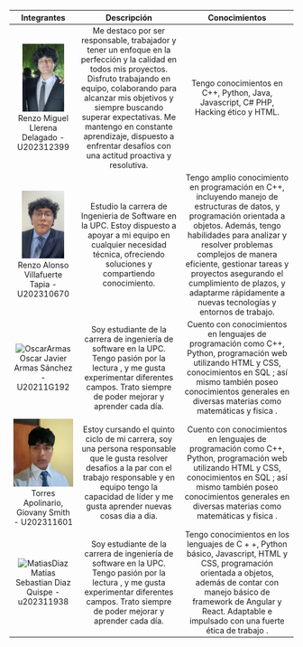 <table style="text-align:center">
    <thead>
        <tr>
            <th>Integrantes</th>
            <th>Descripción</th>
            <th>Conocimientos</th>
        </tr>
    </thead>
    <body >
        <tr>
            <!-- DATOS del integrante 1-->
            <td > 
            <img src="/assets/img/chapter-I/RenzoLlerena.png" height="120" alt="RenzoLlerena">
            Renzo Miguel Llerena Delagado - U202312399
            <br> 
            </td>
            <!--DESCRIPCIÓN del integrante 1-->
            <td>Me destaco por ser responsable, trabajador y tener un enfoque en la perfección y la calidad en todos mis proyectos. Disfruto trabajando en equipo, colaborando para alcanzar mis objetivos y siempre buscando superar expectativas. Me mantengo en constante aprendizaje, dispuesto a enfrentar desafíos con una actitud proactiva y resolutiva.</td>
            <!-- CONOCIMIENTOS del integrante 1-->
            <td>Tengo conocimientos en C++, Python, Java, Javascript, C# PHP, Hacking ético y HTML.</td>
        </tr>
        <tr>
            <!-- DATOS del integrante 2-->
            <td>
            <img src="/assets/img/chapter-I/RenzoVillafuerte.png" height="120" alt="RenzoVillafuerte">
              Renzo Alonso Villafuerte Tapia - U202310670
            <br>
            </td>
            <!-- DESCRIPCIÓN del integrante 2-->
            <td>
              Estudio la carrera de Ingenieria de Software en la UPC. Estoy dispuesto a apoyar a mi equipo en cualquier necesidad técnica, ofreciendo soluciones y compartiendo conocimiento.
            </td>
            <!-- CONOCIMIENTOS del integrante 2-->
            <td>
              Tengo amplio conocimiento en programación en C++, incluyendo manejo de estructuras de datos, y programación orientada a objetos. Además, tengo habilidades para analizar y resolver problemas complejos de manera eficiente, gestionar tareas y proyectos asegurando el cumplimiento de plazos, y adaptarme rápidamente a nuevas tecnologías y entornos de trabajo.
            </td>
        </tr>
<tr>
            <!-- DATOS del integrante 3-->
            <td> 
            <img src="../assets/img/chapter-I/OscarArmas.png" height="120" alt="OscarArmas">
              Oscar Javier Armas Sánchez - U20211G192
            <br> 
            </td>
            <!-- DESCRIPCIÓN del integrante 3-->
            <td>
              Soy estudiante de la carrera de ingeniería de software en la UPC. Tengo pasión por la lectura , y me gusta experimentar diferentes campos. Trato siempre de poder mejorar y aprender cada día.
            </td>
            <!-- CONOCIMIENTOS del integrante 3-->
            <td> 
               Cuento con conocimientos en lenguajes de programación como C++, Python, programación web utilizando HTML y CSS, conocimientos en SQL ; así mismo también poseo conocimientos generales en diversas materias como matemáticas y fisica
               .
            </td>
        </tr>
<tr>
            <!-- DATOS del integrante 4-->
            <td> 
            <img src="/assets/img/chapter-I/GiovanyTorres.png" height="120" alt="GiovanyTorres">
              Torres Apolinario, Giovany Smith - U202311601
            <br> 
            </td>
            <!-- DESCRIPCIÓN del integrante 3-->
            <td>
            Estoy cursando el quinto ciclo de mi carrera, soy una persona responsable que le gusta resolver desafíos a la par con el trabajo  responsable y en equipo tengo la capacidad de líder y me gusta aprender nuevas cosas dia a dia.            </td>
            <!-- CONOCIMIENTOS del integrante 3-->
            <td> 
               Cuento con conocimientos en lenguajes de programación como C++, Python, programación web utilizando HTML y CSS, conocimientos en SQL ; así mismo también poseo conocimientos generales en diversas materias como matemáticas y fisica
               .
            </td>
        </tr>
<tr>
<td> 
            <img src="/assets/img/chapter-I/MatiasDiaz" height="120" alt="MatiasDiaz">
              Matias Sebastian Diaz Quispe - u202311938
            <br> 
            </td>
            <!-- DESCRIPCIÓN del integrante 5-->
            <td>
              Soy estudiante de la carrera de ingeniería de software en la UPC. Tengo pasión por la lectura , y me gusta experimentar diferentes campos. Trato siempre de poder mejorar y aprender cada día.
            </td>
            <!-- CONOCIMIENTOS del integrante 3-->
            <td> 
              Tengo conocimientos en los lenguajes de C + +, Python básico, Javascript, HTML y CSS, programación orientada a objetos, además de contar con manejo básico de framework de Angular y React. Adaptable e impulsado con una fuerte ética de trabajo               .
            </td>
        </tr>
<tr>
